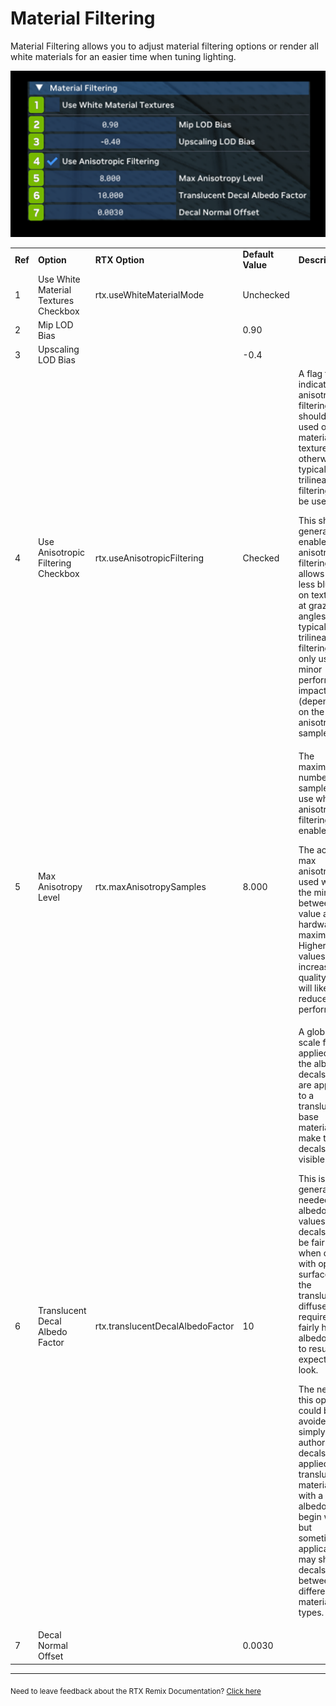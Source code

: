 # Material Filtering

Material Filtering allows you to adjust material filtering options or render all white materials for an easier time when tuning lighting.

![MaterialFiltering](../../data/images/rtxremix_019.PNG)


<table>
  <tr>
   <td><strong>Ref</strong>
   </td>
   <td><strong>Option</strong>
   </td>
   <td><strong>RTX Option</strong>
   </td>
   <td><strong>Default Value</strong>
   </td>
   <td><strong>Description</strong>
   </td>
  </tr>
  <tr>
   <td>1
   </td>
   <td>Use White Material Textures Checkbox
   </td>
   <td>rtx.useWhiteMaterialMode
   </td>
   <td>Unchecked
   </td>
   <td><!--- Needs Description --->
   </td>
  </tr>
  <tr>
   <td>2
   </td>
   <td>Mip LOD Bias
   </td>
   <td>
   </td>
   <td>0.90
   </td>
   <td><!--- Needs Description --->
   </td>
  </tr>
  <tr>
   <td>3
   </td>
   <td>Upscaling LOD Bias
   </td>
   <td>
   </td>
   <td>-0.4
   </td>
   <td><!--- Needs Description --->
   </td>
  </tr>
  <tr>
   <td>4
   </td>
   <td>Use Anisotropic Filtering Checkbox
   </td>
   <td>rtx.useAnisotropicFiltering
   </td>
   <td>Checked
   </td>
   <td>A flag to indicate if anisotropic filtering should be used on material textures, otherwise typical trilinear filtering will be used.
<p>
This should generally be enabled as anisotropic filtering allows for less blurring on textures at grazing angles than typical trilinear filtering with only usually minor performance impact (depending on the max anisotropy samples).
   </td>
  </tr>
  <tr>
   <td>5
   </td>
   <td>Max Anisotropy Level
   </td>
   <td>rtx.maxAnisotropySamples
   </td>
   <td>8.000
   </td>
   <td>The maximum number of samples to use when anisotropic filtering is enabled.
<p>
The actual max anisotropy used will be the minimum between this value and the hardware's maximum. Higher values increase quality but will likely reduce performance.
   </td>
  </tr>
  <tr>
   <td>6
   </td>
   <td>Translucent Decal Albedo Factor
   </td>
   <td>rtx.translucentDecalAlbedoFactor
   </td>
   <td>10
   </td>
   <td>A global scale factor applied to the albedo of decals that are applied to a translucent base material, to make the decals more visible.
<p>
This is generally needed as albedo values for decals may be fairly low when dealing with opaque surfaces, but the translucent diffuse layer requires a fairly high albedo value to result in an expected look.
<p>
The need for this option could be avoided by simply authoring decals applied to translucent materials with a higher albedo to begin with, but sometimes applications may share decals between different material types.
   </td>
  </tr>
  <tr>
   <td>7
   </td>
   <td>Decal Normal Offset
   </td>
   <td><!--- Needs Description --->
   </td>
   <td>0.0030
   </td>
   <td><!--- Needs Description --->
   </td>
  </tr>
</table>

***
<sub> Need to leave feedback about the RTX Remix Documentation?  [Click here](https://docs.google.com/forms/d/1vym6SgptS4QJvp6ZKTN8Mu9yfd5yQc76B3KHIl-n4DQ/prefill) <sub>